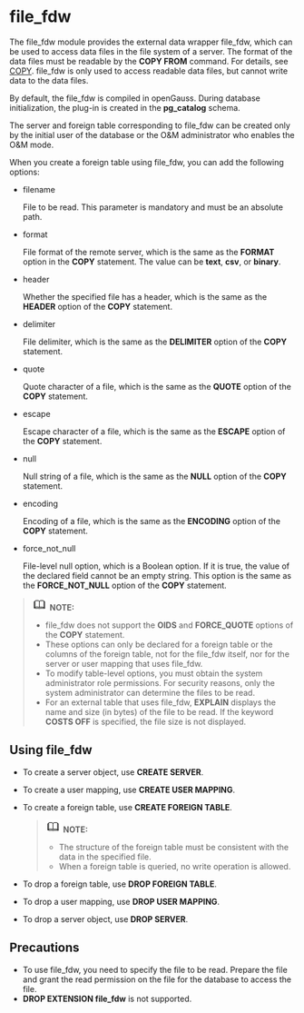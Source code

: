 # file\_fdw<a name="EN-US_TOPIC_0000001116194726"></a>

The file\_fdw module provides the external data wrapper file\_fdw, which can be used to access data files in the file system of a server. The format of the data files must be readable by the  **COPY FROM**  command. For details, see  [COPY](copy.md). file\_fdw is only used to access readable data files, but cannot write data to the data files.

By default, the file\_fdw is compiled in openGauss. During database initialization, the plug-in is created in the  **pg\_catalog**  schema.

The server and foreign table corresponding to file\_fdw can be created only by the initial user of the database or the O&M administrator who enables the O&M mode.

When you create a foreign table using file\_fdw, you can add the following options:

-   filename

    File to be read. This parameter is mandatory and must be an absolute path.

-   format

    File format of the remote server, which is the same as the  **FORMAT**  option in the  **COPY**  statement. The value can be  **text**,  **csv**, or  **binary**.

-   header

    Whether the specified file has a header, which is the same as the  **HEADER**  option of the  **COPY**  statement.

-   delimiter

    File delimiter, which is the same as the  **DELIMITER**  option of the  **COPY**  statement.

-   quote

    Quote character of a file, which is the same as the  **QUOTE**  option of the  **COPY**  statement.

-   escape

    Escape character of a file, which is the same as the  **ESCAPE**  option of the  **COPY**  statement.

-   null

    Null string of a file, which is the same as the  **NULL**  option of the  **COPY**  statement.

-   encoding

    Encoding of a file, which is the same as the  **ENCODING**  option of the  **COPY**  statement.

-   force\_not\_null

    File-level null option, which is a Boolean option. If it is true, the value of the declared field cannot be an empty string. This option is the same as the  **FORCE\_NOT\_NULL**  option of the  **COPY**  statement.


>![](public_sys-resources/icon-note.gif) **NOTE:** 
>-   file\_fdw does not support the  **OIDS**  and  **FORCE\_QUOTE**  options of the  **COPY**  statement.
>-   These options can only be declared for a foreign table or the columns of the foreign table, not for the file\_fdw itself, nor for the server or user mapping that uses file\_fdw.
>-   To modify table-level options, you must obtain the system administrator role permissions. For security reasons, only the system administrator can determine the files to be read.
>-   For an external table that uses file\_fdw,  **EXPLAIN**  displays the name and size \(in bytes\) of the file to be read. If the keyword  **COSTS OFF**  is specified, the file size is not displayed.

## Using file\_fdw<a name="section1927220173219"></a>

-   To create a server object, use  **CREATE SERVER**.
-   To create a user mapping, use  **CREATE USER MAPPING**.
-   To create a foreign table, use  **CREATE FOREIGN TABLE**.

    >![](public_sys-resources/icon-note.gif) **NOTE:** 
    >-   The structure of the foreign table must be consistent with the data in the specified file.
    >-   When a foreign table is queried, no write operation is allowed.

-   To drop a foreign table, use  **DROP FOREIGN TABLE**.
-   To drop a user mapping, use  **DROP USER MAPPING**.
-   To drop a server object, use  **DROP SERVER**.

## Precautions<a name="section1841910239211"></a>

-   To use file\_fdw, you need to specify the file to be read. Prepare the file and grant the read permission on the file for the database to access the file.
-   **DROP EXTENSION file\_fdw**  is not supported.

